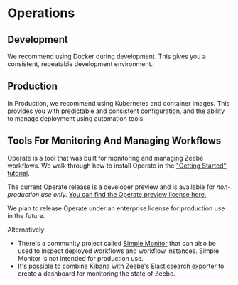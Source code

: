 # Operations

## Development

We recommend using Docker during development. This gives you a consistent, repeatable development environment.

## Production

In Production, we recommend using Kubernetes and container images. This provides you with predictable and consistent configuration, and the ability to manage deployment using automation tools.

## Tools For Monitoring And Managing Workflows

Operate is a tool that was built for monitoring and managing Zeebe workflows. We walk through how to install Operate in the ["Getting Started" tutorial](https://docs.zeebe.io/getting-started/README.html).

The current Operate release is a developer preview and is available for _non-production use only._ [You can find the Operate preview license here.](https://zeebe.io/legal/operate-evaluation-license/)

We plan to release Operate under an enterprise license for production use in the future. 

Alternatively:

* There's a community project called [Simple Monitor](https://github.com/zeebe-io/zeebe-simple-monitor) that can also be used to inspect deployed workflows and workflow instances. Simple Monitor is not intended for production use. 
* It's possible to combine [Kibana](https://www.elastic.co/products/kibana) with Zeebe's [Elasticsearch exporter](https://github.com/zeebe-io/zeebe/tree/e527f8a566cade12a8dd69d38909c55ea9594eca/exporters/elasticsearch-exporter) to create a dashboard for monitoring the state of Zeebe. 


